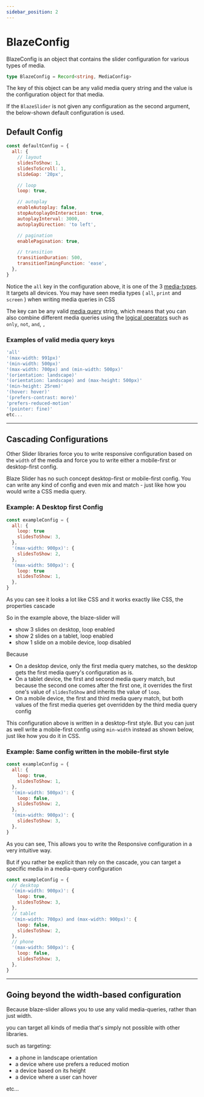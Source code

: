 ```yaml
---
sidebar_position: 2
---
```


# BlazeConfig

BlazeConfig is an object that contains the slider configuration for various types of media.

```typescript
type BlazeConfig = Record<string, MediaConfig>
```

The key of this object can be any valid media query string and the value is the configuration object for that media.

If the `BlazeSlider` is not given any configuration as the second argument, the below-shown default configuration is used.

## Default Config

```js
const defaultConfig = {
  all: {
    // layout
    slidesToShow: 1,
    slidesToScroll: 1,
    slideGap: '20px',

    // loop
    loop: true,

    // autoplay
    enableAutoplay: false,
    stopAutoplayOnInteraction: true,
    autoplayInterval: 3000,
    autoplayDirection: 'to left',

    // pagination
    enablePagination: true,

    // transition
    transitionDuration: 500,
    transitionTimingFunction: 'ease',
  },
}
```

Notice the `all` key in the configuration above, it is one of the 3 [media-types](https://developer.mozilla.org/en-US/docs/Web/CSS/@media#media_types). It targets all devices. You may have seen media types ( `all`, `print` and `screen` ) when writing media queries in CSS

The key can be any valid [media query](https://developer.mozilla.org/en-US/docs/Web/CSS/Media_Queries/Using_media_queries#syntax) string, which means that you can also combine different media queries using the [logical operators](https://developer.mozilla.org/en-US/docs/Web/CSS/@media#logical_operators) such as `only`, `not`, `and`, `,`

### Examples of valid media query keys

```javascript
'all'
'(max-width: 991px)'
'(min-width: 500px)'
'(max-width: 700px) and (min-width: 500px)'
'(orientation: landscape)'
'(orientation: landscape) and (max-height: 500px)'
'(min-height: 25rem)'
'(hover: hover)'
'(prefers-contrast: more)'
'prefers-reduced-motion'
'(pointer: fine)'
etc...
```

<hr/>

## Cascading Configurations

Other Slider libraries force you to write responsive configuration based on the `width` of the media and force you to write either a mobile-first or desktop-first config.

Blaze Slider has no such concept desktop-first or mobile-first config. You can write any kind of config and even mix and match - just like how you would write a CSS media query.

### Example: A Desktop first Config

```javascript
const exampleConfig = {
  all: {
    loop: true
    slidesToShow: 3,
  },
  '(max-width: 900px)': {
    slidesToShow: 2,
  },
  '(max-width: 500px)': {
    loop: true
    slidesToShow: 1,
  },
}
```

As you can see it looks a lot like CSS and it works exactly like CSS, the properties cascade

So in the example above, the blaze-slider will

- show 3 slides on desktop, loop enabled
- show 2 slides on a tablet, loop enabled
- show 1 slide on a mobile device, loop disabled

Because

- On a desktop device, only the first media query matches, so the desktop gets the first media query's configuration as is.
- On a tablet device, the first and second media query match, but because the second one comes after the first one, it overrides the first one's value of `slidesToShow` and inherits the value of `loop`.
- On a mobile device, the first and third media query match, but both values of the first media queries get overridden by the third media query config

This configuration above is written in a desktop-first style. But you can just as well write a mobile-first config using `min-width` instead as shown below, just like how you do it in CSS.

### Example: Same config written in the mobile-first style

```javascript
const exampleConfig = {
  all: {
    loop: true,
    slidesToShow: 1,
  },
  '(min-width: 500px)': {
    loop: false,
    slidesToShow: 2,
  },
  '(min-width: 900px)': {
    slidesToShow: 3,
  },
}
```

As you can see, This allows you to write the Responsive configuration in a very intuitive way.

But if you rather be explicit than rely on the cascade, you can target a specific media in a media-query configuration

```javascript
const exampleConfig = {
  // desktop
  '(min-width: 900px)': {
    loop: true,
    slidesToShow: 3,
  },
  // tablet
  '(min-width: 700px) and (max-width: 900px)': {
    loop: false,
    slidesToShow: 2,
  },
  // phone
  '(max-width: 500px)': {
    loop: false,
    slidesToShow: 3,
  },
}
```

<hr/>

## Going beyond the width-based configuration

Because blaze-slider allows you to use any valid media-queries, rather than just width.

you can target all kinds of media that's simply not possible with other libraries.

such as targeting:

- a phone in landscape orientation
- a device where use prefers a reduced motion
- a device based on its height
- a device where a user can hover

etc...
